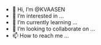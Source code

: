 - 👋 Hi, I’m @KVAASEN
- 👀 I’m interested in ...
- 🌱 I’m currently learning ...
- 💞️ I’m looking to collaborate on ...
- 📫 How to reach me ...

<!---
KEERTHIVAASEN.V is a ✨ special ✨ repository because its `README.md` (this file) appears on your GitHub profile.
You can click the Preview link to take a look at your changes.
--->
